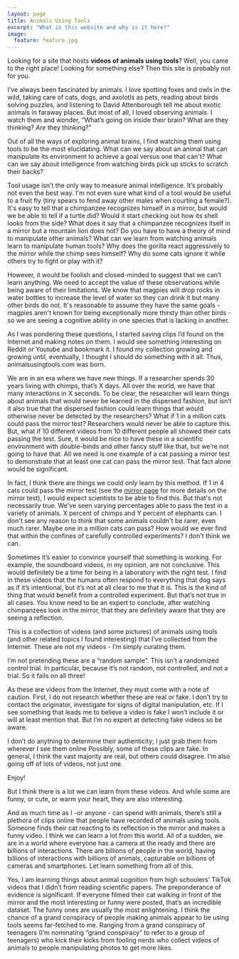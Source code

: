 ```yaml
---
layout: page
title: Animals Using Tools
excerpt: "What is this website and why is it here?"
image:
  feature: feature.jpg
---
```


Looking for a site that hosts **videos of animals using tools**? Well, you came to the right place! Looking for something else? Then this site is probably not for you.

I’ve always been fascinated by animals. I love spotting foxes and owls in the wild, taking care of cats, dogs, and axolotls as pets, reading about birds solving puzzles, and listening to David Attenborough tell me about exotic animals in faraway places. But most of all, I loved observing animals. I watch them and wonder, “What’s going on inside their brain? What are they thinking? *Are* they thinking?"

Out of all the ways of exploring animal brains, I find watching them using tools to be the most elucidating. What can we say about an animal that can manipulate its environment to achieve a goal versus one that can't? What can we say about intelligence from watching birds pick up sticks to scratch their backs?

Tool usage isn’t the only way to measure animal intelligence. It’s probably not even the best way. I'm not even sure what kind of a tool would be useful to a fruit fly (tiny spears to fend away other males when courting a female?). It's easy to tell that a chimpanzee recognizes himself in a mirror, but would we be able to tell if a turtle did? Would it start checking out how its shell looks from the side? What does it say that a chimpanzee recognizes itself in a mirror but a mountain lion does not? Do you have to have a theory of mind to manipulate other animals? What can we learn from watching animals learn to manipulate human tools? Why does the gorilla react aggressively to the mirror while the chimp sees himself? Why do some cats ignore it while others try to fight or play with it? 

However, it would be foolish and closed-minded to suggest that we can’t learn anything. We need to accept the value of these observations while being aware of their limitations. We know that magpies will drop rocks in water bottles to increase the level of water so they can drink it but many other birds do not. It's reasonable to assume they have the same goals - magpies aren't known for being exceptionally more thirsty than other birds - so we are seeing a cognitive ability in one species that is lacking in another.

As I was pondering these questions, I started saving clips I’d found on the Internet and making notes on them. I would see something interesting on Reddit or Youtube and bookmark it. I found my collection growing and growing until, eventually, I thought I should do something with it all. Thus, animalsusingtools.com was born.

We are in an era where we have new things. If a researcher spends 30 years living with chimps, that’s X days. All over the world, we have that many interactions in X seconds. To be clear, the researcher will learn things about animals that would never be learned in the dispersed fashion, but isn’t it also true that the dispersed fashion could learn things that would otherwise never be detected by the researchers? What if 1 in a million cats could pass the mirror test? Researchers would never be able to capture this. But, what if 10 different videos from 10 different people all showed their cats passing the test. Sure, it would be nice to have these in a scientific environment with double-binds and other fancy stuff like that, but we’re not going to have that. All we need is one example of a cat passing a mirror test to demonstrate that at least one cat can pass the mirror test. That fact alone would be significant.

In fact, I think there are things we could *only* learn by this method. If 1 in 4 cats could pass the mirror test (see the [mirror page](https://animalsusingtools.com/articles/mirrors/) for more details on the mirror test), I would expect scientists to be able to find this. But that's not necessarily true. We've seen varying percentages able to pass the test in a variety of animals. X percent of chimps and Y percent of elephants can. I don't see any reason to think that some animals couldn't be rarer, even much rarer. Maybe one in a million cats can pass? How would we ever find that within the confines of carefully controlled experiments? I don't think we can.


Sometimes it’s easier to convince yourself that something is working. For example, the soundboard videos, in my opinion, are not conclusive. This would definitely be a time for being in a laboratory with the right test. I find in these videos that the humans often respond to everything that dog says as if it’s intentional, but it’s not at all clear to me that it is. This is the kind of thing that would benefit from a controlled experiment. But that’s not true in all cases. You know need to be an expert to conclude, after watching chimpanzees look in the mirror, that they are definitely aware that they are seeing a reflection.


This is a collection of videos (and some pictures) of animals using tools (and other related topics I found interesting) that I’ve collected from the Internet. These are not my videos - I’m simply curating them.


I’m not pretending these are a “random sample”. This isn’t a randomized control trial. In particular, because it’s not random, not controlled, and not a trial. So it fails on all three!

As these are videos from the Internet, they must come with a note of caution. First, I do not research whether these are real or fake. I don’t try to contact the originator, investigate for signs of digital manipulation, etc. If I see something that leads me to believe a video is fake I won’t include it or will at least mention that. But I’m no expert at detecting fake videos so be aware.

I don’t do anything to determine their authenticity; I just grab them from wherever I see them online
Possibly, some of these clips are fake. In general, I think the vast majority are real, but others could disagree. I’m also going off of lots of videos, not just one.

Enjoy!


But I think there is a lot we can learn from these videos.
And while some are funny, or cute, or warm your heart, they are also interesting. 

And as much time as I -or anyone - can spend with animals, there’s still a plethora of clips online that people have recorded of animals using tools. Someone finds their cat reacting to its reflection in the mirror and makes a funny video. 
I think we can learn a lot from this world.
All of a sudden, we are in a world where everyone has a camera at the ready and there are billions of interactions.
There are billions of people in the world, having billions of interactions with billions of animals, capturable on billions of cameras and smartphones. Let learn something from all of this.

Yes, I am learning things about animal cognition from high schoolers’ 
TikTok videos that I didn’t from reading scientific papers. The preponderance of evidence is significant. If everyone filmed their cat walking in front of the mirror and the most interesting or funny were posted, that’s an incredible dataset. The funny ones are usually the most enlightening.
I think the chance of a grand conspiracy of people making animals appear to be using tools seems far-fetched to me.
Ranging from a grand conspiracy of teenagers (I’m nominating “grand conspiracy” to refer to a group of teenagers) who kick their kicks from fooling nerds who collect videos of animals to people manipulating photos to get more likes.




